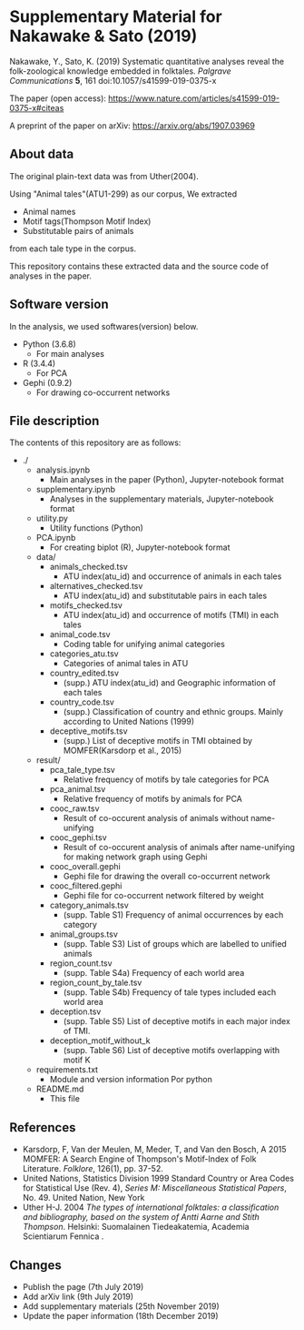 
# Supplementary Material for Nakawake & Sato (2019)

Nakawake, Y., Sato, K. (2019) Systematic quantitative analyses reveal the folk-zoological knowledge embedded in folktales. _Palgrave Communications_ **5**, 161  doi:10.1057/s41599-019-0375-x

The paper (open access): https://www.nature.com/articles/s41599-019-0375-x#citeas

A preprint of the paper on arXiv: https://arxiv.org/abs/1907.03969

## About data

The original plain-text data was from Uther(2004).

Using "Animal tales"(ATU1-299) as our corpus, We extracted

+ Animal names
+ Motif tags(Thompson Motif Index)
+ Substitutable pairs of animals

from each tale type in the corpus.

This repository contains these extracted data and the source code of analyses in the paper.


## Software version

In the analysis, we used softwares(version) below.

+ Python (3.6.8)
    + For main analyses
+ R (3.4.4)
    + For PCA
+ Gephi (0.9.2)
    + For drawing co-occurrent networks

## File description

The contents of this repository are as follows:

+ ./
    + analysis.ipynb
        + Main analyses in the paper (Python), Jupyter-notebook format
    + supplementary.ipynb
        + Analyses in the supplementary materials, Jupyter-notebook format
    + utility.py
        + Utility functions (Python)
    + PCA.ipynb
        + For creating biplot (R), Jupyter-notebook format
    + data/
        + animals_checked.tsv
            + ATU index(atu_id) and occurrence of animals in each tales
        + alternatives_checked.tsv
            + ATU index(atu_id) and substitutable pairs in each tales
        + motifs_checked.tsv
            + ATU index(atu_id) and occurrence of motifs (TMI) in each tales
        + animal_code.tsv
            + Coding table for unifying animal categories
        + categories_atu.tsv
            + Categories of animal tales in ATU
        + country_edited.tsv
            + (supp.) ATU index(atu_id) and Geographic information of each tales 
        + country_code.tsv
            + (supp.) Classification of country and ethnic groups. Mainly according to United Nations (1999)
        + deceptive_motifs.tsv
            + (supp.) List of deceptive motifs in TMI obtained by MOMFER(Karsdorp et al., 2015)
    + result/
        + pca_tale_type.tsv
            + Relative frequency of motifs by tale categories for PCA
        + pca_animal.tsv
            + Relative frequency of motifs by animals for PCA
        + cooc_raw.tsv
            + Result of co-occurent analysis of animals without name-unifying
        + cooc_gephi.tsv
            + Result of co-occurent analysis of animals after name-unifying for making network graph using Gephi
        + cooc_overall.gephi
            + Gephi file for drawing the overall co-occurrent network
        + cooc_filtered.gephi
            + Gephi file for co-occurrent network filtered by weight
        + category_animals.tsv
            + (supp. Table S1) Frequency of animal occurrences by each category
        + animal_groups.tsv
            + (supp. Table S3) List of groups which are labelled to unified animals
        + region_count.tsv
            + (supp. Table S4a) Frequency of each world area
        + region_count_by_tale.tsv
            + (supp. Table S4b) Frequency of tale types included each world area
        + deception.tsv
            + (supp. Table S5) List of deceptive motifs in each major index of TMI.
        + deception_motif_without_k
            + (supp. Table S6) List of deceptive motifs overlapping with motif K
    + requirements.txt
        + Module and version information Por python
    + README.md 
        + This file

## References

+ Karsdorp, F, Van der Meulen, M, Meder, T, and Van den Bosch, A 2015 MOMFER: A Search Engine of Thompson's Motif-Index of Folk Literature. *Folklore*, 126(1), pp. 37-52.
+ United Nations, Statistics Division 1999 Standard Country or Area Codes for Statistical Use (Rev. 4), *Series M: Miscellaneous Statistical Papers*, No. 49. United Nation, New York
+ Uther H-J. 2004 *The types of international folktales: a classification and bibliography, based on the system of Antti Aarne and Stith Thompson*. Helsinki: Suomalainen Tiedeakatemia, Academia Scientiarum Fennica . 

## Changes

+ Publish the page (7th July 2019)
+ Add arXiv link (9th July 2019)
+ Add supplementary materials (25th November 2019)
+ Update the paper information (18th December 2019)
